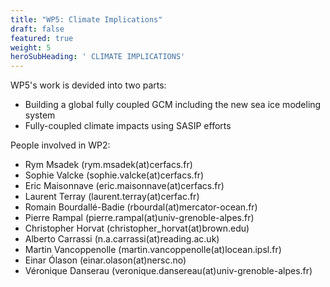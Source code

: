```yaml
---
title: "WP5: Climate Implications"
draft: false
featured: true
weight: 5
heroSubHeading: ' CLIMATE IMPLICATIONS'
---
```

 

WP5's work is devided into two parts:

 - Building a global fully coupled GCM including the new sea ice modeling system
 - Fully-coupled climate impacts using SASIP efforts

People involved in WP2:

 - Rym Msadek (rym.msadek(at)cerfacs.fr)
 - Sophie Valcke (sophie.valcke(at)cerfacs.fr)
 - Eric Maisonnave (eric.maisonnave(at)cerfacs.fr)
 - Laurent Terray (laurent.terray(at)cerfac.fr)
 - Romain Bourdallé-Badie (rbourdal(at)mercator-ocean.fr)
 - Pierre Rampal (pierre.rampal(at)univ-grenoble-alpes.fr)
 - Christopher Horvat (christopher_horvat(at)brown.edu)
 - Alberto Carrassi (n.a.carrassi(at)reading.ac.uk)
 - Martin Vancoppenolle (martin.vancoppenolle(at)locean.ipsl.fr)
 - Einar Ólason (einar.olason(at)nersc.no)
 - Véronique Danserau (veronique.dansereau(at)univ-grenoble-alpes.fr)
